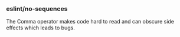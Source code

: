 ### eslint/no-sequences

The Comma operator makes code hard to read and can obscure side effects which leads to bugs.
